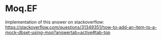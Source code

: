 # Moq.EF

Implementation of this answer on stackoverflow: https://stackoverflow.com/questions/31349351/how-to-add-an-item-to-a-mock-dbset-using-moq?answertab=active#tab-top
